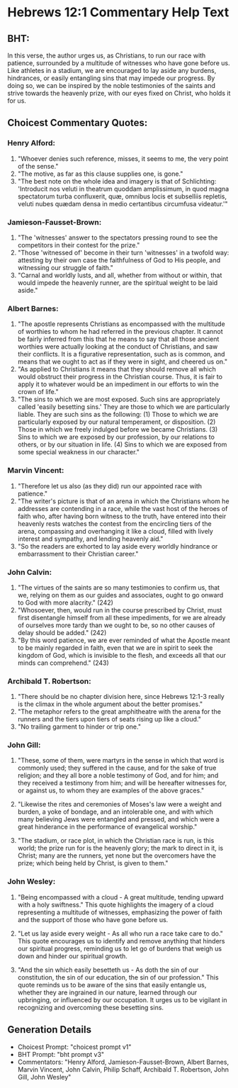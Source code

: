 # Hebrews 12:1 Commentary Help Text

## BHT:
In this verse, the author urges us, as Christians, to run our race with patience, surrounded by a multitude of witnesses who have gone before us. Like athletes in a stadium, we are encouraged to lay aside any burdens, hindrances, or easily entangling sins that may impede our progress. By doing so, we can be inspired by the noble testimonies of the saints and strive towards the heavenly prize, with our eyes fixed on Christ, who holds it for us.

## Choicest Commentary Quotes:
### Henry Alford:
1. "Whoever denies such reference, misses, it seems to me, the very point of the sense."
2. "The motive, as far as this clause supplies one, is gone."
3. "The best note on the whole idea and imagery is that of Schlichting: 'Introducit nos veluti in theatrum quoddam amplissimum, in quod magna spectatorum turba confluxerit, quæ, omnibus locis et subselliis repletis, veluti nubes quædam densa in medio certantibus circumfusa videatur.'"

### Jamieson-Fausset-Brown:
1. "The 'witnesses' answer to the spectators pressing round to see the competitors in their contest for the prize."
2. "Those 'witnessed of' become in their turn 'witnesses' in a twofold way: attesting by their own case the faithfulness of God to His people, and witnessing our struggle of faith."
3. "Carnal and worldly lusts, and all, whether from without or within, that would impede the heavenly runner, are the spiritual weight to be laid aside."

### Albert Barnes:
1. "The apostle represents Christians as encompassed with the multitude of worthies to whom he had referred in the previous chapter. It cannot be fairly inferred from this that he means to say that all those ancient worthies were actually looking at the conduct of Christians, and saw their conflicts. It is a figurative representation, such as is common, and means that we ought to act as if they were in sight, and cheered us on."
2. "As applied to Christians it means that they should remove all which would obstruct their progress in the Christian course. Thus, it is fair to apply it to whatever would be an impediment in our efforts to win the crown of life."
3. "The sins to which we are most exposed. Such sins are appropriately called 'easily besetting sins.' They are those to which we are particularly liable. They are such sins as the following: (1) Those to which we are particularly exposed by our natural temperament, or disposition. (2) Those in which we freely indulged before we became Christians. (3) Sins to which we are exposed by our profession, by our relations to others, or by our situation in life. (4) Sins to which we are exposed from some special weakness in our character."

### Marvin Vincent:
1. "Therefore let us also (as they did) run our appointed race with patience."
2. "The writer's picture is that of an arena in which the Christians whom he addresses are contending in a race, while the vast host of the heroes of faith who, after having born witness to the truth, have entered into their heavenly rests watches the contest from the encircling tiers of the arena, compassing and overhanging it like a cloud, filled with lively interest and sympathy, and lending heavenly aid."
3. "So the readers are exhorted to lay aside every worldly hindrance or embarrassment to their Christian career."

### John Calvin:
1. "The virtues of the saints are so many testimonies to confirm us, that we, relying on them as our guides and associates, ought to go onward to God with more alacrity." (242)
2. "Whosoever, then, would run in the course prescribed by Christ, must first disentangle himself from all these impediments, for we are already of ourselves more tardy than we ought to be, so no other causes of delay should be added." (242)
3. "By this word patience, we are ever reminded of what the Apostle meant to be mainly regarded in faith, even that we are in spirit to seek the kingdom of God, which is invisible to the flesh, and exceeds all that our minds can comprehend." (243)

### Archibald T. Robertson:
1. "There should be no chapter division here, since Hebrews 12:1-3 really is the climax in the whole argument about the better promises."
2. "The metaphor refers to the great amphitheatre with the arena for the runners and the tiers upon tiers of seats rising up like a cloud."
3. "No trailing garment to hinder or trip one."

### John Gill:
1. "These, some of them, were martyrs in the sense in which that word is commonly used; they suffered in the cause, and for the sake of true religion; and they all bore a noble testimony of God, and for him; and they received a testimony from him; and will be hereafter witnesses for, or against us, to whom they are examples of the above graces." 

2. "Likewise the rites and ceremonies of Moses's law were a weight and burden, a yoke of bondage, and an intolerable one, and with which many believing Jews were entangled and pressed, and which were a great hinderance in the performance of evangelical worship."

3. "The stadium, or race plot, in which the Christian race is run, is this world; the prize run for is the heavenly glory; the mark to direct in it, is Christ; many are the runners, yet none but the overcomers have the prize; which being held by Christ, is given to them."

### John Wesley:
1. "Being encompassed with a cloud - A great multitude, tending upward with a holy swiftness." This quote highlights the imagery of a cloud representing a multitude of witnesses, emphasizing the power of faith and the support of those who have gone before us.

2. "Let us lay aside every weight - As all who run a race take care to do." This quote encourages us to identify and remove anything that hinders our spiritual progress, reminding us to let go of burdens that weigh us down and hinder our spiritual growth.

3. "And the sin which easily besetteth us - As doth the sin of our constitution, the sin of our education, the sin of our profession." This quote reminds us to be aware of the sins that easily entangle us, whether they are ingrained in our nature, learned through our upbringing, or influenced by our occupation. It urges us to be vigilant in recognizing and overcoming these besetting sins.


## Generation Details
- Choicest Prompt: "choicest prompt v1"
- BHT Prompt: "bht prompt v3"
- Commentators: "Henry Alford, Jamieson-Fausset-Brown, Albert Barnes, Marvin Vincent, John Calvin, Philip Schaff, Archibald T. Robertson, John Gill, John Wesley"
